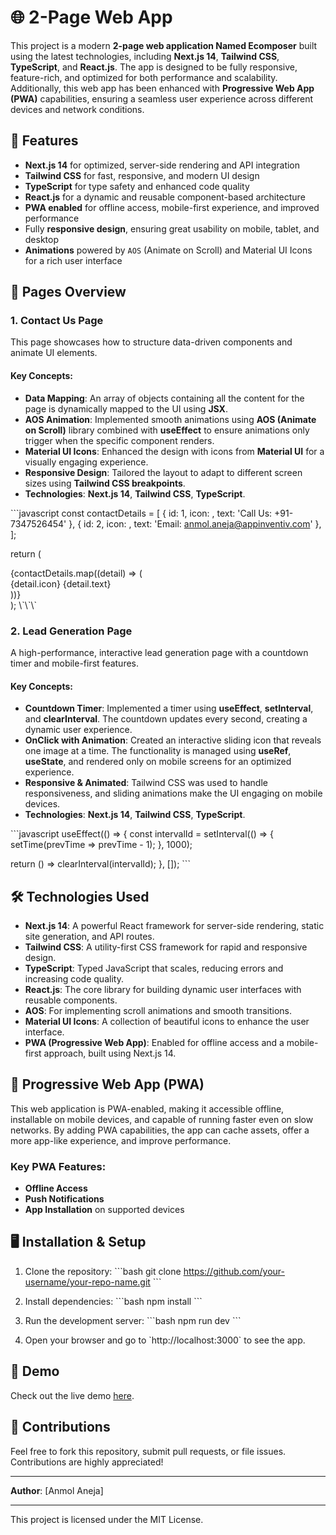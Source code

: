 
# 🌐 2-Page Web App

This project is a modern **2-page web application Named Ecomposer** built using the latest technologies, including **Next.js 14**, **Tailwind CSS**, **TypeScript**, and **React.js**. The app is designed to be fully responsive, feature-rich, and optimized for both performance and scalability. Additionally, this web app has been enhanced with **Progressive Web App (PWA)** capabilities, ensuring a seamless user experience across different devices and network conditions.

## 🚀 Features

- **Next.js 14** for optimized, server-side rendering and API integration
- **Tailwind CSS** for fast, responsive, and modern UI design
- **TypeScript** for type safety and enhanced code quality
- **React.js** for a dynamic and reusable component-based architecture
- **PWA enabled** for offline access, mobile-first experience, and improved performance
- Fully **responsive design**, ensuring great usability on mobile, tablet, and desktop
- **Animations** powered by `AOS` (Animate on Scroll) and Material UI Icons for a rich user interface

## 📄 Pages Overview

### 1. Contact Us Page

This page showcases how to structure data-driven components and animate UI elements.

#### Key Concepts:
- **Data Mapping**: An array of objects containing all the content for the page is dynamically mapped to the UI using **JSX**.
- **AOS Animation**: Implemented smooth animations using **AOS (Animate on Scroll)** library combined with **useEffect** to ensure animations only trigger when the specific component renders.
- **Material UI Icons**: Enhanced the design with icons from **Material UI** for a visually engaging experience.
- **Responsive Design**: Tailored the layout to adapt to different screen sizes using **Tailwind CSS breakpoints**.
- **Technologies**: **Next.js 14**, **Tailwind CSS**, **TypeScript**.

\`\`\`javascript
const contactDetails = [
  { id: 1, icon: <PhoneIcon />, text: 'Call Us: +91-7347526454' },
  { id: 2, icon: <EmailIcon />, text: 'Email: anmol.aneja@appinventiv.com' },
];

return (
  <div data-aos="fade-up">
    {contactDetails.map((detail) => (
      <div key={detail.id}>
        {detail.icon}
        {detail.text}
      </div>
    ))}
  </div>
);
\`\`\`

### 2. Lead Generation Page

A high-performance, interactive lead generation page with a countdown timer and mobile-first features.

#### Key Concepts:
- **Countdown Timer**: Implemented a timer using **useEffect**, **setInterval**, and **clearInterval**. The countdown updates every second, creating a dynamic user experience.
- **OnClick with Animation**: Created an interactive sliding icon that reveals one image at a time. The functionality is managed using **useRef**, **useState**, and rendered only on mobile screens for an optimized experience.
- **Responsive & Animated**: Tailwind CSS was used to handle responsiveness, and sliding animations make the UI engaging on mobile devices.
- **Technologies**: **Next.js 14**, **Tailwind CSS**, **TypeScript**.

\`\`\`javascript
useEffect(() => {
  const intervalId = setInterval(() => {
    setTime(prevTime => prevTime - 1);
  }, 1000);

  return () => clearInterval(intervalId);
}, []);
\`\`\`

## 🛠 Technologies Used

- **Next.js 14**: A powerful React framework for server-side rendering, static site generation, and API routes.
- **Tailwind CSS**: A utility-first CSS framework for rapid and responsive design.
- **TypeScript**: Typed JavaScript that scales, reducing errors and increasing code quality.
- **React.js**: The core library for building dynamic user interfaces with reusable components.
- **AOS**: For implementing scroll animations and smooth transitions.
- **Material UI Icons**: A collection of beautiful icons to enhance the user interface.
- **PWA (Progressive Web App)**: Enabled for offline access and a mobile-first approach, built using Next.js 14.

## 📱 Progressive Web App (PWA)

This web application is PWA-enabled, making it accessible offline, installable on mobile devices, and capable of running faster even on slow networks. By adding PWA capabilities, the app can cache assets, offer a more app-like experience, and improve performance.

### Key PWA Features:
- **Offline Access**
- **Push Notifications**
- **App Installation** on supported devices

## 🖥️ Installation & Setup

1. Clone the repository:
   \`\`\`bash
   git clone https://github.com/your-username/your-repo-name.git
   \`\`\`

2. Install dependencies:
   \`\`\`bash
   npm install
   \`\`\`

3. Run the development server:
   \`\`\`bash
   npm run dev
   \`\`\`

4. Open your browser and go to \`http://localhost:3000\` to see the app.

## 🌟 Demo

Check out the live demo [here](#).

## 🤝 Contributions

Feel free to fork this repository, submit pull requests, or file issues. Contributions are highly appreciated!

---

**Author**: [Anmol Aneja]

---

This project is licensed under the MIT License.
